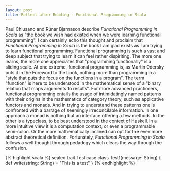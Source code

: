 ```yaml
---
layout: post
title: Reflect after Reading - Functional Programming in Scala
---
```


Paul Chiusano and Rúnar Bjarnason describe *Functional Programming in Scala* as "the book we wish had existed when we were learning functional programming".  I can certainly echo this thought and proclaim that *Functional Programming in Scala* is the book I am glad exists as I am trying to learn functional programming.  Functional programming is such a vast and deep subject that trying to learn it can feel rather dispiriting.  The more one learns, the more one appreciates that "programming functionally" is a sliding scale.  At one extreme, functional programming is, as Martin Odersky puts it in the Foreword to the book, nothing more than programming in a "style that puts the focus on the functions in a program".  The term "function" is here to be understood in the mathematical sense of a "binary relation that maps arguments to results".  For more advanced practioners, functional programming entails the usage of intimidatingly named patterns with their origins in the mathematics of category theory, such as applicative functors and monads.  And in trying to understand these patterns one is confronted with a barrage of seemingly irreconcilable information.  In one approach a monad is nothing but an interface offering a few methods.  In the other is a typeclass, to be best understood in the context of Haskell.  In a more intuitive view it is a computation context, or even a programmable semi-colon.  Or the more mathematically inclined can opt for the even more abstract theoretical definition.  Fortunately, *Functional Programming in Scala* follows a well thought through pedadogy which clears the way through the confusion.



{% highlight scala %}
sealed trait Test
case class Test1(message: String) {
  def write(string: String) = "This is a test"
}
{% endhighlight %}